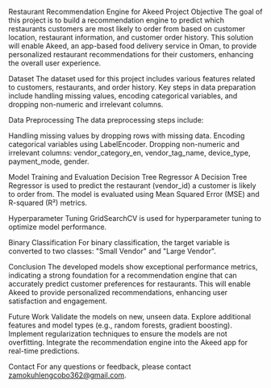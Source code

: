 Restaurant Recommendation Engine for Akeed
Project Objective
The goal of this project is to build a recommendation engine to predict which restaurants customers are most likely to order from based on customer location, restaurant information, and customer order history. 
This solution will enable Akeed, an app-based food delivery service in Oman, to provide personalized restaurant recommendations for their customers, enhancing the overall user experience.

Dataset
The dataset used for this project includes various features related to customers, restaurants, and order history. 
Key steps in data preparation include handling missing values, encoding categorical variables, and dropping non-numeric and irrelevant columns.

Data Preprocessing
The data preprocessing steps include:

Handling missing values by dropping rows with missing data.
Encoding categorical variables using LabelEncoder.
Dropping non-numeric and irrelevant columns: vendor_category_en, vendor_tag_name, device_type, payment_mode, gender.

Model Training and Evaluation
Decision Tree Regressor
A Decision Tree Regressor is used to predict the restaurant (vendor_id) a customer is likely to order from. 
The model is evaluated using Mean Squared Error (MSE) and R-squared (R²) metrics.

Hyperparameter Tuning
GridSearchCV is used for hyperparameter tuning to optimize model performance.

Binary Classification
For binary classification, the target variable is converted to two classes: "Small Vendor" and "Large Vendor".

Conclusion
The developed models show exceptional performance metrics, indicating a strong foundation for a recommendation engine that can accurately predict customer preferences for restaurants. This will enable Akeed to provide personalized recommendations, enhancing user satisfaction and engagement.

Future Work
Validate the models on new, unseen data.
Explore additional features and model types (e.g., random forests, gradient boosting).
Implement regularization techniques to ensure the models are not overfitting.
Integrate the recommendation engine into the Akeed app for real-time predictions.

Contact
For any questions or feedback, please contact zamokuhlengcobo362@gmail.com.

